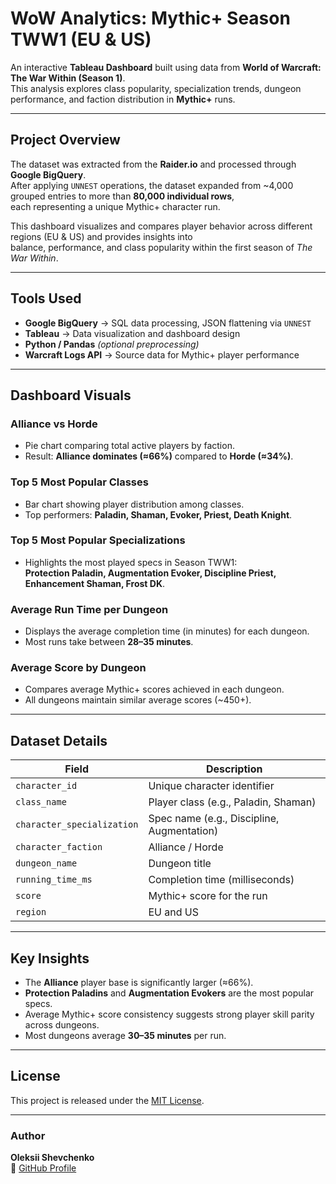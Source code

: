 # WoW Analytics: Mythic+ Season TWW1 (EU & US)

An interactive **Tableau Dashboard** built using data from **World of Warcraft: The War Within (Season 1)**.  
This analysis explores class popularity, specialization trends, dungeon performance, and faction distribution in **Mythic+** runs.

---

## Project Overview

The dataset was extracted from the **Raider.io** and processed through **Google BigQuery**.  
After applying `UNNEST` operations, the dataset expanded from ~4,000 grouped entries to more than **80,000 individual rows**,  
each representing a unique Mythic+ character run.

This dashboard visualizes and compares player behavior across different regions (EU & US) and provides insights into  
balance, performance, and class popularity within the first season of *The War Within*.

---

## Tools Used

- **Google BigQuery** → SQL data processing, JSON flattening via `UNNEST`
- **Tableau** → Data visualization and dashboard design
- **Python / Pandas** *(optional preprocessing)*
- **Warcraft Logs API** → Source data for Mythic+ player performance

---

## Dashboard Visuals

### Alliance vs Horde
- Pie chart comparing total active players by faction.  
- Result: **Alliance dominates (≈66%)** compared to **Horde (≈34%)**.

### Top 5 Most Popular Classes
- Bar chart showing player distribution among classes.  
- Top performers: **Paladin, Shaman, Evoker, Priest, Death Knight**.

### Top 5 Most Popular Specializations
- Highlights the most played specs in Season TWW1:  
  **Protection Paladin, Augmentation Evoker, Discipline Priest, Enhancement Shaman, Frost DK**.

### Average Run Time per Dungeon
- Displays the average completion time (in minutes) for each dungeon.  
- Most runs take between **28–35 minutes**.

### Average Score by Dungeon
- Compares average Mythic+ scores achieved in each dungeon.  
- All dungeons maintain similar average scores (~450+).

---

## Dataset Details

| Field | Description |
|-------|--------------|
| `character_id` | Unique character identifier |
| `class_name` | Player class (e.g., Paladin, Shaman) |
| `character_specialization` | Spec name (e.g., Discipline, Augmentation) |
| `character_faction` | Alliance / Horde |
| `dungeon_name` | Dungeon title |
| `running_time_ms` | Completion time (milliseconds) |
| `score` | Mythic+ score for the run |
| `region` | EU and US |

---

## Key Insights

- The **Alliance** player base is significantly larger (≈66%).  
- **Protection Paladins** and **Augmentation Evokers** are the most popular specs.  
- Average Mythic+ score consistency suggests strong player skill parity across dungeons.  
- Most dungeons average **30–35 minutes** per run.

---

## License

This project is released under the [MIT License](LICENSE).

---

### Author

**Oleksii Shevchenko**  
🔗 [GitHub Profile](https://github.com/Borock1212)
